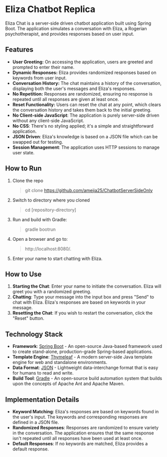 # Eliza Chatbot Replica 

Eliza Chat is a server-side driven chatbot application built using Spring Boot. The application simulates a conversation with Eliza, a Rogerian psychotherapist, and provides responses based on user input.

## Features

- **User Greeting:** On accessing the application, users are greeted and prompted to enter their name.
- **Dynamic Responses:** Eliza provides randomized responses based on keywords from user input.
- **Conversation History:** The chat maintains a history of the conversation, displaying both the user's messages and Eliza's responses.
- **No Repetition:** Responses are randomized, ensuring no response is repeated until all responses are given at least once.
- **Reset Functionality:** Users can reset the chat at any point, which clears the conversation history and takes them back to the initial greeting.
- **No Client-side JavaScript**: The application is purely server-side driven without any client-side JavaScript.
- **No CSS**: There's no styling applied; it's a simple and straightforward application.
- **JSON Driven**: Eliza's knowledge is based on a JSON file which can be swapped out for testing.
- **Session Management**: The application uses HTTP sessions to manage user state.

## How to Run

1. Clone the repo
    > git clone https://github.com/amejia25/ChatbotServerSideOnly
2. Switch to directory where you cloned    
    > cd [repository-directory]

3. Run and build with Gradle:
    > gradle bootrun
4. Open a browser and go to: 
    > http://localhost:8080/.
5. Enter your name to start chatting with Eliza.

## How to Use

1. **Starting the Chat**: Enter your name to initiate the conversation. Eliza will greet you with a randomized greeting.
2. **Chatting**: Type your message into the input box and press "Send" to chat with Eliza. Eliza's responses are based on keywords in your message.
3. **Resetting the Chat**: If you wish to restart the conversation, click the "Reset" button.

## Technology Stack

- **Framework**: [Spring Boot](https://spring.io/projects/spring-boot) - An open-source Java-based framework used to create stand-alone, production-grade Spring-based applications.
- **Template Engine**: [Thymeleaf](https://www.thymeleaf.org/) - A modern server-side Java template engine for web and standalone environments.
- **Data Format**: [JSON](https://www.json.org/json-en.html) - Lightweight data-interchange format that is easy for humans to read and write.
- **Build Tool**: [Gradle](https://gradle.org/) - An open-source build automation system that builds upon the concepts of Apache Ant and Apache Maven.


## Implementation Details

- **Keyword Matching**: Eliza's responses are based on keywords found in the user's input. The keywords and corresponding responses are defined in a JSON file.
- **Randomized Responses**: Responses are randomized to ensure variety in the conversation. The application ensures that the same response isn't repeated until all responses have been used at least once.
- **Default Responses**: If no keywords are matched, Eliza provides a default response.

